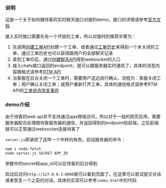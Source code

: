 ### 说明

这是一个关于如何跟待客的实时聊天接口对接的demo，接口的详情请参考[官方文档](https://developer.getdaike.com)

接入实时接口需要先有一个开放的工单，所以对接时的推荐步骤为：

1. 先调用[创建工单API](https://developer.getdaike.com/public-api/#api_2)创建一个工单，或者通过[工单历史](https://developer.getdaike.com/public-api/#api_5)来得到一个未关闭的工单，通过工单历史也可以获得跟用户的全部聊天记录
2. 拿到工单ID后，通过[创建聊天API](https://developer.getdaike.com/public-api/#api_6)得到websocket的入口
3. 接入chats接口返回的endpoint，就可以跟服务器实时通信了，具体的消息内容跟格式请参考[RTM API](https://developer.getdaike.com/rtm-api/)
4. 当客服在后台关闭一个工单时，需要用户这边进行确认，流程为：客服关闭工单；用户确认关闭工单；或用户重新打开工单。具体的通信格式请参考RTM API的[工单状态改变事件](https://developer.getdaike.com/rtm-api/#_3)


### demo介绍

由于待客的web api并不支持通过ajax跨域访问，所以对于一般的网页应用，需要服务器配合处理跟待客服务器的通信，并返回得到的endpoint给前端，之后前端就可以正常通过websocket连接待客了

`server.js`即承担了这样一个中转的角色，启动服务器的命令：

```bash
npm i node-fetch
node server.js SECRET APP_ID
```

参数中的secret和app_id可以在待客的后台得到

启动后访问`http://127.0.0.1:8000`就可以看到页面了，在这里可以尝试提交对话或者恢复一个之前的对话，具体的实现可以参考`index.html`中的代码